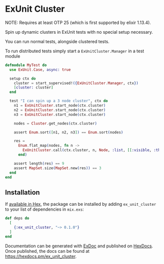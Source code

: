 # ExUnit Cluster

NOTE: Requires at least OTP 25 (which is first supported by elixir 1.13.4).

Spin up dynamic clusters in ExUnit tests with no special setup necessary.

You can run normal tests, alongside clustered tests.

To run distributed tests simply start a `ExUnitCluster.Manager` in a test module
```elixir
defmodule MyTest do
  use ExUnit.Case, async: true

  setup ctx do
    cluster = start_supervised!({ExUnitCluster.Manager, ctx})
    [cluster: cluster]
  end

  test "I can spin up a 3 node cluster", ctx do
    n1 = ExUnitCluster.start_node(ctx.cluster)
    n2 = ExUnitCluster.start_node(ctx.cluster)
    n3 = ExUnitCluster.start_node(ctx.cluster)

    nodes = Cluster.get_nodes(ctx.cluster)

    assert Enum.sort([n1, n2, n3]) == Enum.sort(nodes)

    res =
      Enum.flat_map(nodes, fn n ->
        ExUnitCluster.call(ctx.cluster, n, Node, :list, [[:visible, :this]])
      end)

    assert length(res) == 9
    assert MapSet.size(MapSet.new(res)) == 3
  end
end
```

## Installation

If [available in Hex](https://hex.pm/docs/publish), the package can be installed
by adding `ex_unit_cluster` to your list of dependencies in `mix.exs`:

```elixir
def deps do
  [
    {:ex_unit_cluster, "~> 0.1.0"}
  ]
end
```

Documentation can be generated with [ExDoc](https://github.com/elixir-lang/ex_doc)
and published on [HexDocs](https://hexdocs.pm). Once published, the docs can
be found at <https://hexdocs.pm/ex_unit_cluster>.
